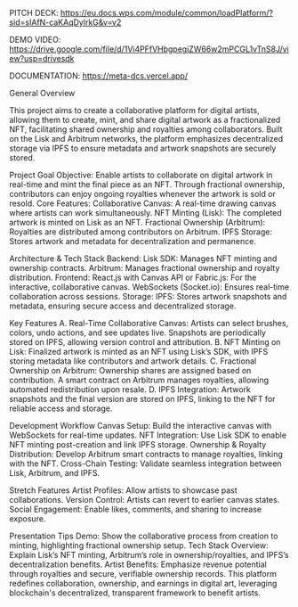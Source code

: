 

PITCH DECK: https://eu.docs.wps.com/module/common/loadPlatform/?sid=sIAfN-caKAqDylrkG&v=v2

DEMO VIDEO: https://drive.google.com/file/d/1Vi4PFfVHbgpegiZW66w2mPCGL1vTnS8J/view?usp=drivesdk

DOCUMENTATION: https://meta-dcs.vercel.app/



General Overview

This project aims to create a collaborative platform for digital artists, allowing them to create, mint, and share digital artwork as a fractionalized NFT, facilitating shared ownership and royalties among collaborators. Built on the Lisk and Arbitrum networks, the platform emphasizes decentralized storage via IPFS to ensure metadata and artwork snapshots are securely stored.

Project Goal
Objective: Enable artists to collaborate on digital artwork in real-time and mint the final piece as an NFT. Through fractional ownership, contributors can enjoy ongoing royalties whenever the artwork is sold or resold. Core Features: Collaborative Canvas: A real-time drawing canvas where artists can work simultaneously. NFT Minting (Lisk): The completed artwork is minted on Lisk as an NFT. Fractional Ownership (Arbitrum): Royalties are distributed among contributors on Arbitrum. IPFS Storage: Stores artwork and metadata for decentralization and permanence.

Architecture & Tech Stack
Backend: Lisk SDK: Manages NFT minting and ownership contracts. Arbitrum: Manages fractional ownership and royalty distribution. Frontend: React.js with Canvas API or Fabric.js: For the interactive, collaborative canvas. WebSockets (Socket.io): Ensures real-time collaboration across sessions. Storage: IPFS: Stores artwork snapshots and metadata, ensuring secure access and decentralized storage.

Key Features
A. Real-Time Collaborative Canvas: Artists can select brushes, colors, undo actions, and see updates live. Snapshots are periodically stored on IPFS, allowing version control and attribution. B. NFT Minting on Lisk: Finalized artwork is minted as an NFT using Lisk’s SDK, with IPFS storing metadata like contributors and artwork details. C. Fractional Ownership on Arbitrum: Ownership shares are assigned based on contribution. A smart contract on Arbitrum manages royalties, allowing automated redistribution upon resale. D. IPFS Integration: Artwork snapshots and the final version are stored on IPFS, linking to the NFT for reliable access and storage.

Development Workflow
Canvas Setup: Build the interactive canvas with WebSockets for real-time updates. NFT Integration: Use Lisk SDK to enable NFT minting post-creation and link IPFS storage. Ownership & Royalty Distribution: Develop Arbitrum smart contracts to manage royalties, linking with the NFT. Cross-Chain Testing: Validate seamless integration between Lisk, Arbitrum, and IPFS.

Stretch Features
Artist Profiles: Allow artists to showcase past collaborations. Version Control: Artists can revert to earlier canvas states. Social Engagement: Enable likes, comments, and sharing to increase exposure.

Presentation Tips
Demo: Show the collaborative process from creation to minting, highlighting fractional ownership setup. Tech Stack Overview: Explain Lisk’s NFT minting, Arbitrum’s role in ownership/royalties, and IPFS’s decentralization benefits. Artist Benefits: Emphasize revenue potential through royalties and secure, verifiable ownership records. This platform redefines collaboration, ownership, and earnings in digital art, leveraging blockchain's decentralized, transparent framework to benefit artists.

